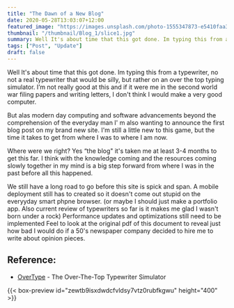 ```yaml
---
title: "The Dawn of a New Blog"
date: 2020-05-28T13:03:07+12:00
featured_image: "https://images.unsplash.com/photo-1555347873-e5410faa3d10?ixlib=rb-1.2.1&ixid=eyJhcHBfaWQiOjEyMDd9&auto=format&fit=crop&w=1350&q=80"
thumbnail: "/thumbnail/Blog_1/slice1.jpg"
summary: Well It's about time that this got done. Im typing this from a typewriter, no not a real typewriter that would be silly, but rather on an over the top typing simulator.
tags: ["Post", "Update"]
draft: false
---
```


Well It's about time that this got done. Im typing this from a typewriter, no not a real typewriter that would be silly, but rather on an over the top typing simulator. I’m not really good at this and if it were me in the second world war filing papers and writing letters, I don't think  I would make a very good computer.

But alas modern day computing and software advancements beyond the comprehension of the everyday man I' m also wanting to announce the first blog post on my brand new site. I'm still a little new to this game, but the time it takes to get from where I was to where I am now.

 Where were we right? Yes “the blog" it's taken me at least 3-4 months to get this far. I think with the knowledge  coming and the resources coming slowly together in my mind is a big step forward from where I was in the past before all this happened.

We still have a long road to go before this site is spick and span. A mobile deployment still has to created so it doesn't come out stupid on the everyyday smart phpne browser. (or maybe I should just make a portfolio app. Also current review of typewriters so far is it makes me glad I wasn't born under a rock) Performance updates and optimizations still need to be implemented Feel to look at the original pdf of this document to reveal just how bad I would do if a 50's newspaper company decided to hire me to write about opinion pieces.

## Reference:
- [OverType](https://uniqcode.com/typewriter/) - The Over-The-Top Typewriter Simulator

{{< box-preview id="zewtb9isxdwdcfvldsy7vtz0rubfkgwu" height="400" >}}